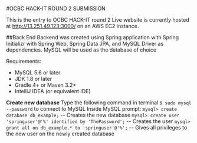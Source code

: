 #OCBC HACK-IT ROUND 2 SUBMISSION

This is the entry to OCBC HACK-IT round 2
Live website is currently hosted at http://13.251.49.123:3000/ on an AWS EC2 instance.

##Back End
Backend was created using Spring application with Spring Initializr with Spring Web, Spring Data JPA, and MySQL Driver as dependencies. MySQL will be used as the database of choice

Requirements:
* MySQL 5.6 or later
* JDK 1.8 or later
* Gradle 4+ or Maven 3.2+
* IntelliJ IDEA (or equivalent IDE)

**Create new database**
Type the following command in terminal `$ sudo mysql --password` to connect to MySQL
Inside MySQL prompt:
`mysql> create database db_example;` -- Creates the new database
`mysql> create user 'springuser'@'%' identified by 'ThePassword';` -- Creates the user
`mysql> grant all on db_example.* to 'springuser'@'%';` -- Gives all privileges to the new user on the newly created database
